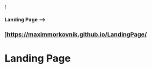 [**<h3>Landing Page --><h3>**]<https://maximmorkovnik.github.io/LandingPage/>
  
<h1>Landing Page</h1>
